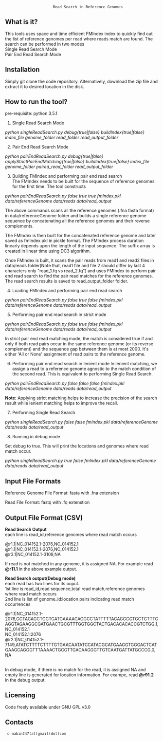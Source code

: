 
                          Read Search in Reference Genomes

  What is it?
  -----------

  This tools uses space and time efficient FMIndex index to quickly find out the list of reference genomes per read where reads match are found. The search can be performed in two modes <br/>
  Single Read Search Mode <br />
  Pair End Read Search Mode <br />


  Installation
  ------------

  Simply git clone the code repository. Alternatively, download the zip file and extract it to desired location in the disk.


  How to run the tool?
  ------------
  pre-requisite: python 3.5.1

  1. Single Read Search Mode <br />

  *python singleReadSearch.py debug{true|false}  buildIndex{true|false} index_file genome_folder read_folder read_output_folder* <br />

  2. Pair End Read Search Mode <br />

  *python pairEndReadSearch.py debug{true|false} applyStrictPairEndMatching{true|false} buildIndex{true|false} index_file genome_folder paired_read_folder read_output_folder* <br />

  3. Building FMIndex and performing pair end read search <br />
  The FMIndex needs to be built for the sequence of reference genomes for the first time. The tool constructs 

  *python pairEndReadSearch.py false true true fmIndex.pkl data/referenceGenome data/reads data/read_output* <br />

  The above commands scans  all the reference genomes (.fna fasta format) in data/referenceGenome folder and builds a single reference genome sequence by
  concatenating all the reference genomes and their reverse complements. 

  The FMIndex is then built for the concatenated reference genome and later saved as fmIndex.pkl in pickle format. The FMIndex process duration linearly depends upon the length of the input sequence. The suffix array is created in linear time using DC3 algorithm. 

  Once FMIndex is built, it scans the pair reads from read1 and read2 files in data/reads folder(Note that, read1 file and file 2 should differ by last 4 characters only "read_1.fq vs read_2.fq") and uses FMIndex to perform pair end read search to
  find the pair read matches for the reference genomes. The read search results is saved to read_output_folder folder.

  4. Loading FMIndex and performing pair end read search <br />

  *python pairEndReadSearch.py false true false fmIndex.pkl data/referenceGenome data/reads data/read_output* <br />

  5. Performing pair end read search in strict mode <br />

  *python pairEndReadSearch.py false true false fmIndex.pkl data/referenceGenome data/reads data/read_output* <br />

  In strict pair end read matching mode, the match is considered true if and only if both read pairs occur in the same reference genome (or its reverse complement) and the sequence gap between them is at most 2000. It's either 'All or None' assignment of read pairs to the reference genome. 
  
  6. Performing pair end read search in lenient mode
  In lenient matching, we assign a read to a reference genome agnostic to the match condition of  the second read. This is equivalent to performing Single Read Search. <br />

  *python pairEndReadSearch.py false false false fmIndex.pkl data/referenceGenome data/reads data/read_output* <br />

  **Note:** Applying strict matching helps to increase the precision of the search result while lenient matching  helps to improve the recall. <br />

  7. Performing Single Read Search<br />

   *python singleReadSearch.py false  false fmIndex.pkl data/referenceGenome data/reads data/read_output* <br />

  8. Running in debug mode<br />
  
  Set debug to true. This will print the locations and genomes where read match occur.<br />

   *python singleReadSearch.py true false fmIndex.pkl data/referenceGenome data/reads data/read_output* <br />


  Input File Formats
  ---------

  Reference Genome File Format: fasta with .fna extension<br />

  Read File Format: fastq with .fq extenstion<br />

   Output File Format (CSV)
  ---------
  **Read Search Output** <br />
  each line is read_id,reference genomes where read match occurs<br />

  @r1.1|NC_014152.1-2076,NC_014152.1<br />
  @r1.1|NC_014152.1-2076,NC_014152.1<br />
  @r3.1|NC_014152.1-3109,NA<br />

  If read is not matched in any genome, it is assigned NA. For example read **@r11.1** in the above example output. <br/>

  **Read Search output(Debug mode)** <br />
  each read has two lines for its ouput.<br />
  1st line is read_id,read sequence,total read match,reference genomes where read match occurs<br />
  2nd line is list of genome_id:location pairs indicating read match occurrences<br />

  @r1.1|NC_014152.1-2076,GCTACAGCTGCTGATGAAAACAGGCCTATTTTTACAGGCGTGCTCTTTGAGGTAGAAGGCGATGAACTGCGTTTGGTGGCTACTGACACACACCGTCTGG,1,NC_014152.1<br />
    NC_014152.1:2076<br />
  @r2.1|NC_014152.1-7149,ATATCTTTTCTTTTGTGAACAATATCCATACGCATGAAGGTGGGACTCATGAAGCAGGGTTTAAAACTGCGTTGACAAGGGTTGTCAATGATTATGCCCG,0,NA<br />
  <br />
   
  In debug mode, if there is no match for the read, it is assigned NA and empty line is generated for location information. For exampe, read **@r91.2** in the debug output.<br/>

  Licensing
  ---------

  Code freely available under GNU GPL v3.0

  
  Contacts
  --------

     o nabin247(at)gmail(dot)com

